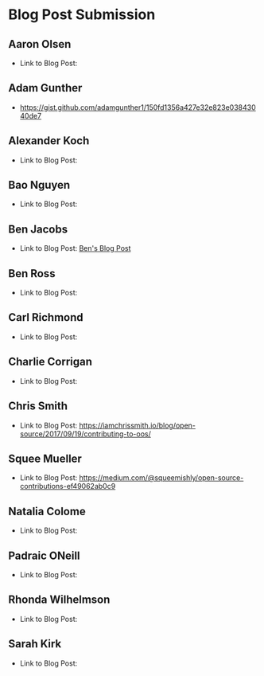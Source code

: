 # Blog Post Submission

## Aaron Olsen

* Link to Blog Post:

## Adam Gunther

* https://gist.github.com/adamgunther1/150fd1356a427e32e823e03843040de7

## Alexander Koch

* Link to Blog Post:

## Bao Nguyen

* Link to Blog Post:

## Ben Jacobs

* Link to Blog Post: [Ben's Blog Post](https://gist.github.com/Benjaminpjacobs/7219791b71e60eba7de8ac6bb7bc87fa)

## Ben Ross

* Link to Blog Post:

## Carl Richmond

* Link to Blog Post:

## Charlie Corrigan

* Link to Blog Post:

## Chris Smith

* Link to Blog Post: https://iamchrissmith.io/blog/open-source/2017/09/19/contributing-to-oos/

## Squee Mueller 

* Link to Blog Post: https://medium.com/@squeemishly/open-source-contributions-ef49062ab0c9

## Natalia Colome

* Link to Blog Post:

## Padraic ONeill

* Link to Blog Post:

## Rhonda Wilhelmson

* Link to Blog Post:

## Sarah Kirk

* Link to Blog Post:
